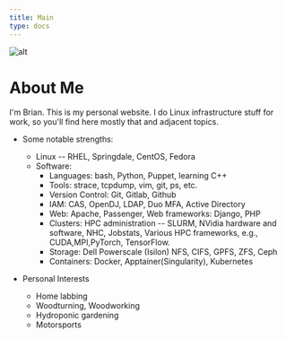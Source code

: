 ```yaml
---
title: Main
type: docs
---
```

![alt](me.jpg)

# About Me
I'm Brian. This is my personal website. I do Linux infrastructure stuff for work, so you'll find here mostly that and adjacent topics.

* Some notable strengths:
  * Linux -- RHEL, Springdale, CentOS, Fedora
  * Software:
    * Languages:       bash, Python, Puppet, learning C++
    * Tools:           strace, tcpdump, vim, git, ps, etc.
    * Version Control: Git, Gitlab, Github
    * IAM:             CAS, OpenDJ, LDAP, Duo MFA, Active Directory
    * Web:             Apache, Passenger, Web frameworks: Django, PHP
    * Clusters:        HPC administration -- SLURM, NVidia hardware and software, NHC, Jobstats, Various HPC frameworks, e.g., CUDA,MPI,PyTorch, TensorFlow.
    * Storage:         Dell Powerscale (Isilon) NFS, CIFS, GPFS, ZFS, Ceph
    * Containers:      Docker, Apptainer(Singularity), Kubernetes

* Personal Interests
  * Home labbing
  * Woodturning, Woodworking
  * Hydroponic gardening
  * Motorsports
